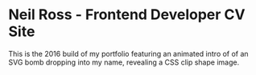 # Neil Ross - Frontend Developer CV Site

This is the 2016 build of my portfolio featuring an animated intro of of an SVG bomb dropping into my name, revealing a CSS clip shape image.


